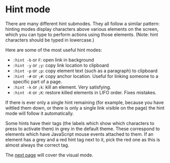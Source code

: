 # Hint mode

There are many different hint submodes. They all follow a similar pattern: hinting modes display characters above various elements on the screen, which you can type to perform actions using those elements. (Note: hint characters should be typed in lowercase.)

Here are some of the most useful hint modes:

-   `:hint -b` or `F`: open link in background
-   `:hint -y` or `;y`: copy link location to clipboard
-   `:hint -p` or `;p`: copy element text (such as a paragraph) to clipboard
-   `:hint -#` or `;#`: copy anchor location. Useful for linking someone to a specific part of a page.
-   `:hint -k` or `;k`: kill an element. Very satisfying.
-   `:hint -K` or `;K`: restore killed elements in LIFO order. Fixes mistakes.

If there is ever only a single hint remaining (for example, because you have wittled them down, or there is only a single link visible on the page) the hint mode will follow it automatically.

Some hints have their tags (the labels which show which characters to press to activate them) in grey in the default theme. These correspond to elements which have JavaScript mouse events attached to them. If an element has a grey and a red hint tag next to it, pick the red one as this is almost always the correct tag.

The [next page](./3.5-visual_mode.html) will cover the visual mode. <a href='./2-normal_mode.html' rel="prev"></a>
